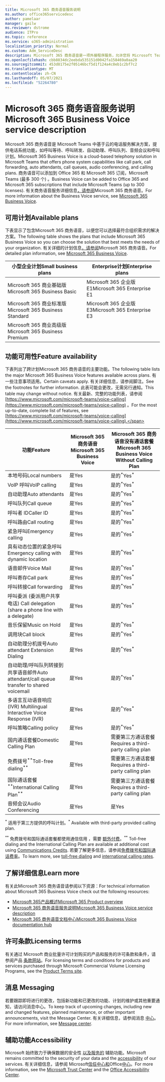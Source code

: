```yaml
---
title: Microsoft 365 商务语音服务说明
ms.author: office365servicedesc
author: pamelaar
manager: gailw
ms.reviewer: dstrome
audience: ITPro
ms.topic: reference
ms.service: o365-administration
localization_priority: Normal
ms.custom: Adm_ServiceDesc
description: Microsoft 365 商务语音是一项外接程序服务，允许您将 Microsoft Teams用于电话呼叫。 这结合了电话系统、国内呼叫计划、短信和音频会议。
ms.openlocfilehash: cbb8834dc2eebda535151d0042fa158469a0aa20
ms.sourcegitcommit: 453d8175e2f05146bcf5d1f124a4c8eb1c2bf7c2
ms.translationtype: MT
ms.contentlocale: zh-CN
ms.lasthandoff: 05/07/2021
ms.locfileid: "52264780"
---
```

# <a name="microsoft-365-business-voice-service-description"></a><span data-ttu-id="4afc7-104">Microsoft 365 商务语音服务说明</span><span class="sxs-lookup"><span data-stu-id="4afc7-104">Microsoft 365 Business Voice service description</span></span>

<span data-ttu-id="4afc7-105">Microsoft 365 商务语音是 Microsoft Teams 中基于云的电话服务解决方案，提供电话系统功能，如呼叫等待、呼叫转发、自动助理、呼叫队列、音频会议和呼叫计划。</span><span class="sxs-lookup"><span data-stu-id="4afc7-105">Microsoft 365 Business Voice is a cloud-based telephony solution in Microsoft Teams that offers phone system capabilities like call park, call forwarding, auto attendants, call queues, audio conferencing, and calling plans.</span></span> <span data-ttu-id="4afc7-106">商务语音可以添加到 Office 365 和 Microsoft 365 订阅，Microsoft Teams (最多 300 个) 。</span><span class="sxs-lookup"><span data-stu-id="4afc7-106">Business Voice can be added to Office 365 and Microsoft 365 subscriptions that include Microsoft Teams (up to 300 licenses).</span></span> <span data-ttu-id="4afc7-107">有关商务语音服务详细信息[，请参阅](/MicrosoftTeams/business-voice/whats-business-voice)Microsoft 365 商务语音。</span><span class="sxs-lookup"><span data-stu-id="4afc7-107">For more information about the Business Voice service, see [Microsoft 365 Business Voice](/MicrosoftTeams/business-voice/whats-business-voice).</span></span>

## <a name="available-plans"></a><span data-ttu-id="4afc7-108">可用计划</span><span class="sxs-lookup"><span data-stu-id="4afc7-108">Available plans</span></span>

<span data-ttu-id="4afc7-109">下表显示了包含Microsoft 365 商务语音，以便您可以选择最符合组织需求的解决方案。</span><span class="sxs-lookup"><span data-stu-id="4afc7-109">The following table shows the plans that include Microsoft 365 Business Voice so you can choose the solution that best meets the needs of your organization.</span></span> <span data-ttu-id="4afc7-110">有关详细的计划信息[，请参阅](/microsoftteams/business-voice/whats-business-voice)Microsoft 365 商务语音。</span><span class="sxs-lookup"><span data-stu-id="4afc7-110">For detailed plan information, see [Microsoft 365 Business Voice](/microsoftteams/business-voice/whats-business-voice).</span></span>

| <span data-ttu-id="4afc7-111">小型企业计划</span><span class="sxs-lookup"><span data-stu-id="4afc7-111">Small business plans</span></span> | <span data-ttu-id="4afc7-112">Enterprise计划</span><span class="sxs-lookup"><span data-stu-id="4afc7-112">Enterprise plans</span></span> |
|--------------------------------------------------------|------------------------------|
| <span data-ttu-id="4afc7-113">Microsoft 365 商业基础版</span><span class="sxs-lookup"><span data-stu-id="4afc7-113">Microsoft 365 Business Basic</span></span> | <span data-ttu-id="4afc7-114">Microsoft 365 企业版E1</span><span class="sxs-lookup"><span data-stu-id="4afc7-114">Microsoft 365 Enterprise E1</span></span> |
| <span data-ttu-id="4afc7-115">Microsoft 365 商业标准版</span><span class="sxs-lookup"><span data-stu-id="4afc7-115">Microsoft 365 Business Standard</span></span> | <span data-ttu-id="4afc7-116">Microsoft 365 企业版 E3</span><span class="sxs-lookup"><span data-stu-id="4afc7-116">Microsoft 365 Enterprise E3</span></span> |
| <span data-ttu-id="4afc7-117">Microsoft 365 商业高级版</span><span class="sxs-lookup"><span data-stu-id="4afc7-117">Microsoft 365 Business Premium</span></span> |  |

## <a name="feature-availability"></a><span data-ttu-id="4afc7-118">功能可用性</span><span class="sxs-lookup"><span data-stu-id="4afc7-118">Feature availability</span></span>

<span data-ttu-id="4afc7-119">下表列出了跨计划Microsoft 365 商务语音的主要功能。</span><span class="sxs-lookup"><span data-stu-id="4afc7-119">The following table lists the major Microsoft 365 Business Voice features available across plans.</span></span> <span data-ttu-id="4afc7-120">有一些注意事项适用。</span><span class="sxs-lookup"><span data-stu-id="4afc7-120">Certain caveats apply.</span></span> <span data-ttu-id="4afc7-121">有关详细信息，请参阅脚注。</span><span class="sxs-lookup"><span data-stu-id="4afc7-121">See the footnotes for further information.</span></span> <span data-ttu-id="4afc7-122">此表可能会更改，无需另行通知。</span><span class="sxs-lookup"><span data-stu-id="4afc7-122">This table may change without notice.</span></span> <span data-ttu-id="4afc7-123">有关最新、完整的功能列表，请参阅 [https://www.microsoft.com/microsoft-teams/voice-calling](https://www.microsoft.com/microsoft-teams/voice-calling) 。</span><span class="sxs-lookup"><span data-stu-id="4afc7-123">For the most up-to-date, complete list of features, see [https://www.microsoft.com/microsoft-teams/voice-calling](https://www.microsoft.com/microsoft-teams/voice-calling).</span></span>

| <span data-ttu-id="4afc7-124">功能</span><span class="sxs-lookup"><span data-stu-id="4afc7-124">Feature</span></span> | <span data-ttu-id="4afc7-125">Microsoft 365 商务语音</span><span class="sxs-lookup"><span data-stu-id="4afc7-125">Microsoft 365 Business Voice</span></span> | <span data-ttu-id="4afc7-126">Microsoft 365 商务语音没有通话套餐</span><span class="sxs-lookup"><span data-stu-id="4afc7-126">Microsoft 365 Business Voice Without Calling Plan</span></span> |
|--------------------------------------------------------|------------------------------|---------------------------------------------------|
| <span data-ttu-id="4afc7-127">本地号码</span><span class="sxs-lookup"><span data-stu-id="4afc7-127">Local numbers</span></span> | <span data-ttu-id="4afc7-128">是</span><span class="sxs-lookup"><span data-stu-id="4afc7-128">Yes</span></span> | <span data-ttu-id="4afc7-129">是的<sup>\*</sup></span><span class="sxs-lookup"><span data-stu-id="4afc7-129">Yes<sup>\*</sup></span></span> |
| <span data-ttu-id="4afc7-130">VoIP 呼叫</span><span class="sxs-lookup"><span data-stu-id="4afc7-130">VoIP calling</span></span> | <span data-ttu-id="4afc7-131">是</span><span class="sxs-lookup"><span data-stu-id="4afc7-131">Yes</span></span> | <span data-ttu-id="4afc7-132">是的<sup>\*</sup></span><span class="sxs-lookup"><span data-stu-id="4afc7-132">Yes<sup>\*</sup></span></span> |
| <span data-ttu-id="4afc7-133">自动助理</span><span class="sxs-lookup"><span data-stu-id="4afc7-133">Auto attendants</span></span> | <span data-ttu-id="4afc7-134">是</span><span class="sxs-lookup"><span data-stu-id="4afc7-134">Yes</span></span> | <span data-ttu-id="4afc7-135">是的<sup>\*</sup></span><span class="sxs-lookup"><span data-stu-id="4afc7-135">Yes<sup>\*</sup></span></span> |
| <span data-ttu-id="4afc7-136">呼叫队列</span><span class="sxs-lookup"><span data-stu-id="4afc7-136">Call queue</span></span> | <span data-ttu-id="4afc7-137">是</span><span class="sxs-lookup"><span data-stu-id="4afc7-137">Yes</span></span> | <span data-ttu-id="4afc7-138">是的<sup>\*</sup></span><span class="sxs-lookup"><span data-stu-id="4afc7-138">Yes<sup>\*</sup></span></span> |
| <span data-ttu-id="4afc7-139">呼叫者 ID</span><span class="sxs-lookup"><span data-stu-id="4afc7-139">Caller ID</span></span> | <span data-ttu-id="4afc7-140">是</span><span class="sxs-lookup"><span data-stu-id="4afc7-140">Yes</span></span> | <span data-ttu-id="4afc7-141">是的<sup>\*</sup></span><span class="sxs-lookup"><span data-stu-id="4afc7-141">Yes<sup>\*</sup></span></span> |
| <span data-ttu-id="4afc7-142">呼叫路由</span><span class="sxs-lookup"><span data-stu-id="4afc7-142">Call routing</span></span> | <span data-ttu-id="4afc7-143">是</span><span class="sxs-lookup"><span data-stu-id="4afc7-143">Yes</span></span> | <span data-ttu-id="4afc7-144">是的<sup>\*</sup></span><span class="sxs-lookup"><span data-stu-id="4afc7-144">Yes<sup>\*</sup></span></span> |
| <span data-ttu-id="4afc7-145">紧急呼叫</span><span class="sxs-lookup"><span data-stu-id="4afc7-145">Emergency calling</span></span> | <span data-ttu-id="4afc7-146">是</span><span class="sxs-lookup"><span data-stu-id="4afc7-146">Yes</span></span> | <span data-ttu-id="4afc7-147">是的<sup>\*</sup></span><span class="sxs-lookup"><span data-stu-id="4afc7-147">Yes<sup>\*</sup></span></span> |
| <span data-ttu-id="4afc7-148">具有动态位置的紧急呼叫</span><span class="sxs-lookup"><span data-stu-id="4afc7-148">Emergency calling with dynamic location</span></span> | <span data-ttu-id="4afc7-149">是</span><span class="sxs-lookup"><span data-stu-id="4afc7-149">Yes</span></span> | <span data-ttu-id="4afc7-150">是的<sup>\*</sup></span><span class="sxs-lookup"><span data-stu-id="4afc7-150">Yes<sup>\*</sup></span></span> |
| <span data-ttu-id="4afc7-151">语音邮件</span><span class="sxs-lookup"><span data-stu-id="4afc7-151">Voice Mail</span></span> | <span data-ttu-id="4afc7-152">是</span><span class="sxs-lookup"><span data-stu-id="4afc7-152">Yes</span></span> | <span data-ttu-id="4afc7-153">是的<sup>\*</sup></span><span class="sxs-lookup"><span data-stu-id="4afc7-153">Yes<sup>\*</sup></span></span> |
| <span data-ttu-id="4afc7-154">呼叫寄存</span><span class="sxs-lookup"><span data-stu-id="4afc7-154">Call park</span></span> | <span data-ttu-id="4afc7-155">是</span><span class="sxs-lookup"><span data-stu-id="4afc7-155">Yes</span></span> | <span data-ttu-id="4afc7-156">是的<sup>\*</sup></span><span class="sxs-lookup"><span data-stu-id="4afc7-156">Yes<sup>\*</sup></span></span> |
| <span data-ttu-id="4afc7-157">呼叫转接</span><span class="sxs-lookup"><span data-stu-id="4afc7-157">Call forwarding</span></span> | <span data-ttu-id="4afc7-158">是</span><span class="sxs-lookup"><span data-stu-id="4afc7-158">Yes</span></span> | <span data-ttu-id="4afc7-159">是的<sup>\*</sup></span><span class="sxs-lookup"><span data-stu-id="4afc7-159">Yes<sup>\*</sup></span></span> |
| <span data-ttu-id="4afc7-160">呼叫委派 (委派用户共享电话) </span><span class="sxs-lookup"><span data-stu-id="4afc7-160">Call delegation (share a phone line with a delegate)</span></span> | <span data-ttu-id="4afc7-161">是</span><span class="sxs-lookup"><span data-stu-id="4afc7-161">Yes</span></span> | <span data-ttu-id="4afc7-162">是的<sup>\*</sup></span><span class="sxs-lookup"><span data-stu-id="4afc7-162">Yes<sup>\*</sup></span></span> |
| <span data-ttu-id="4afc7-163">音乐保留</span><span class="sxs-lookup"><span data-stu-id="4afc7-163">Music on Hold</span></span> | <span data-ttu-id="4afc7-164">是</span><span class="sxs-lookup"><span data-stu-id="4afc7-164">Yes</span></span> | <span data-ttu-id="4afc7-165">是的<sup>\*</sup></span><span class="sxs-lookup"><span data-stu-id="4afc7-165">Yes<sup>\*</sup></span></span> |
| <span data-ttu-id="4afc7-166">调用块</span><span class="sxs-lookup"><span data-stu-id="4afc7-166">Call block</span></span> | <span data-ttu-id="4afc7-167">是</span><span class="sxs-lookup"><span data-stu-id="4afc7-167">Yes</span></span> | <span data-ttu-id="4afc7-168">是的<sup>\*</sup></span><span class="sxs-lookup"><span data-stu-id="4afc7-168">Yes<sup>\*</sup></span></span> |
| <span data-ttu-id="4afc7-169">自动助理分机拨号</span><span class="sxs-lookup"><span data-stu-id="4afc7-169">Auto attendant Extension Dialing</span></span> | <span data-ttu-id="4afc7-170">是</span><span class="sxs-lookup"><span data-stu-id="4afc7-170">Yes</span></span> | <span data-ttu-id="4afc7-171">是的<sup>\*</sup></span><span class="sxs-lookup"><span data-stu-id="4afc7-171">Yes<sup>\*</sup></span></span> |
| <span data-ttu-id="4afc7-172">自动助理/呼叫队列转接到共享语音邮件</span><span class="sxs-lookup"><span data-stu-id="4afc7-172">Auto attendant/call queue transfer to shared voicemail</span></span> | <span data-ttu-id="4afc7-173">是</span><span class="sxs-lookup"><span data-stu-id="4afc7-173">Yes</span></span> | <span data-ttu-id="4afc7-174">是的<sup>\*</sup></span><span class="sxs-lookup"><span data-stu-id="4afc7-174">Yes<sup>\*</sup></span></span> |
| <span data-ttu-id="4afc7-175">多语言互动语音响应 (IVR) </span><span class="sxs-lookup"><span data-stu-id="4afc7-175">Multilingual Interactive Voice Response (IVR)</span></span> | <span data-ttu-id="4afc7-176">是</span><span class="sxs-lookup"><span data-stu-id="4afc7-176">Yes</span></span> | <span data-ttu-id="4afc7-177">是的<sup>\*</sup></span><span class="sxs-lookup"><span data-stu-id="4afc7-177">Yes<sup>\*</sup></span></span> |
| <span data-ttu-id="4afc7-178">呼叫策略</span><span class="sxs-lookup"><span data-stu-id="4afc7-178">Calling policy</span></span> | <span data-ttu-id="4afc7-179">是</span><span class="sxs-lookup"><span data-stu-id="4afc7-179">Yes</span></span> | <span data-ttu-id="4afc7-180">是的<sup>\*</sup></span><span class="sxs-lookup"><span data-stu-id="4afc7-180">Yes<sup>\*</sup></span></span> |
| <span data-ttu-id="4afc7-181">国内通话套餐</span><span class="sxs-lookup"><span data-stu-id="4afc7-181">Domestic Calling Plan</span></span> | <span data-ttu-id="4afc7-182">是</span><span class="sxs-lookup"><span data-stu-id="4afc7-182">Yes</span></span> | <span data-ttu-id="4afc7-183">需要第三方通话套餐</span><span class="sxs-lookup"><span data-stu-id="4afc7-183">Requires a third-party calling plan</span></span> |
| <span data-ttu-id="4afc7-184">免费拨号<sup>\*\*</sup></span><span class="sxs-lookup"><span data-stu-id="4afc7-184">Toll-free dialing<sup>\*\*</sup></span></span> | <span data-ttu-id="4afc7-185">是</span><span class="sxs-lookup"><span data-stu-id="4afc7-185">Yes</span></span> | <span data-ttu-id="4afc7-186">需要第三方通话套餐</span><span class="sxs-lookup"><span data-stu-id="4afc7-186">Requires a third-party calling plan</span></span> |
| <span data-ttu-id="4afc7-187">国际通话套餐<sup>\*\*</sup></span><span class="sxs-lookup"><span data-stu-id="4afc7-187">International Calling Plan<sup>\*\*</sup></span></span> | <span data-ttu-id="4afc7-188">是</span><span class="sxs-lookup"><span data-stu-id="4afc7-188">Yes</span></span> | <span data-ttu-id="4afc7-189">需要第三方通话套餐</span><span class="sxs-lookup"><span data-stu-id="4afc7-189">Requires a third-party calling plan</span></span> |
| <span data-ttu-id="4afc7-190">音频会议</span><span class="sxs-lookup"><span data-stu-id="4afc7-190">Audio Conferencing</span></span> | <span data-ttu-id="4afc7-191">是</span><span class="sxs-lookup"><span data-stu-id="4afc7-191">Yes</span></span> | <span data-ttu-id="4afc7-192">是</span><span class="sxs-lookup"><span data-stu-id="4afc7-192">Yes</span></span> |

<span data-ttu-id="4afc7-193"><sup>\*</sup> 适用于第三方提供的呼叫计划。</span><span class="sxs-lookup"><span data-stu-id="4afc7-193"><sup>\*</sup> Available with third-party provided calling plan.</span></span>

<span data-ttu-id="4afc7-194"><sup>\*\*</sup> 免费拨号和国际通话套餐都使用通信信用 ，需要 [额外付费](/microsoftteams/what-are-communications-credits)。</span><span class="sxs-lookup"><span data-stu-id="4afc7-194"><sup>\*\*</sup> Toll-free dialing and the International Calling Plan are available at additional cost using [Communications Credits](/microsoftteams/what-are-communications-credits).</span></span> <span data-ttu-id="4afc7-195">若要了解更多信息，请参阅[免费拨号和国际](/microsoftteams/toll-free-dialing-limitations-and-restrictions)[通话费率](https://www.microsoft.com/microsoft-365/microsoft-teams/voice-calling?rtc=1#ow-download-rates)。</span><span class="sxs-lookup"><span data-stu-id="4afc7-195">To learn more, see [toll-free dialing](/microsoftteams/toll-free-dialing-limitations-and-restrictions) and [international calling rates](https://www.microsoft.com/microsoft-365/microsoft-teams/voice-calling?rtc=1#ow-download-rates).</span></span>

## <a name="learn-more"></a><span data-ttu-id="4afc7-196">了解详细信息</span><span class="sxs-lookup"><span data-stu-id="4afc7-196">Learn more</span></span>

<span data-ttu-id="4afc7-197">有关此Microsoft 365 商务语音请参阅以下资源：</span><span class="sxs-lookup"><span data-stu-id="4afc7-197">For technical information about Microsoft 365 Business Voice check out the following resources:</span></span>

- [<span data-ttu-id="4afc7-198">Microsoft 365产品概述</span><span class="sxs-lookup"><span data-stu-id="4afc7-198">Microsoft 365 Product overview</span></span>](/MicrosoftTeams/business-voice/whats-business-voice)
- [<span data-ttu-id="4afc7-199">Microsoft 365 商务语音服务说明</span><span class="sxs-lookup"><span data-stu-id="4afc7-199">Microsoft 365 Business Voice service description</span></span>](/office365/servicedescriptions/microsoft-365-business-voice-service-description)
- [<span data-ttu-id="4afc7-200">Microsoft 365 商务语音文档中心</span><span class="sxs-lookup"><span data-stu-id="4afc7-200">Microsoft 365 Business Voice documentation hub</span></span>](/MicrosoftTeams/business-voice/)

## <a name="licensing-terms"></a><span data-ttu-id="4afc7-201">许可条款</span><span class="sxs-lookup"><span data-stu-id="4afc7-201">Licensing terms</span></span>

<span data-ttu-id="4afc7-202">有关通过 Microsoft 商业批量许可计划购买的产品和服务的许可条款和条件，请参阅产品 [条款网站](https://www.microsoft.com/licensing/terms/)。</span><span class="sxs-lookup"><span data-stu-id="4afc7-202">For licensing terms and conditions for products and services purchased through Microsoft Commercial Volume Licensing Programs, see the [Product Terms site](https://www.microsoft.com/licensing/terms/).</span></span>

## <a name="messaging"></a><span data-ttu-id="4afc7-203">消息 </span><span class="sxs-lookup"><span data-stu-id="4afc7-203">Messaging</span></span>

<span data-ttu-id="4afc7-204">若要跟踪即将进行的更改，包括新功能和已更改的功能、计划的维护或其他重要通知，请访问消息中心。</span><span class="sxs-lookup"><span data-stu-id="4afc7-204">To keep track of upcoming changes, including new and changed features, planned maintenance, or other important announcements, visit the Message Center.</span></span> <span data-ttu-id="4afc7-205">有关详细信息，请参阅消息 [中心](/microsoft-365/admin/manage/message-center)。</span><span class="sxs-lookup"><span data-stu-id="4afc7-205">For more information, see [Message center](/microsoft-365/admin/manage/message-center).</span></span>

## <a name="accessibility"></a><span data-ttu-id="4afc7-206">辅助功能</span><span class="sxs-lookup"><span data-stu-id="4afc7-206">Accessibility</span></span>

<span data-ttu-id="4afc7-207">Microsoft 始终致力于确保数据的安全性 [以及服务的](https://www.microsoft.com/trust-center/compliance/accessibility) 辅助功能。</span><span class="sxs-lookup"><span data-stu-id="4afc7-207">Microsoft remains committed to the security of your data and the [accessibility](https://www.microsoft.com/trust-center/compliance/accessibility) of our services.</span></span> <span data-ttu-id="4afc7-208">有关详细信息，请参阅 Microsoft[信任中心和](https://www.microsoft.com/trust-center)Office[中心](https://support.office.com/article/ecab0fcf-d143-4fe8-a2ff-6cd596bddc6d)。</span><span class="sxs-lookup"><span data-stu-id="4afc7-208">For more information, see the [Microsoft Trust Center](https://www.microsoft.com/trust-center) and the [Office Accessibility Center](https://support.office.com/article/ecab0fcf-d143-4fe8-a2ff-6cd596bddc6d).</span></span>
